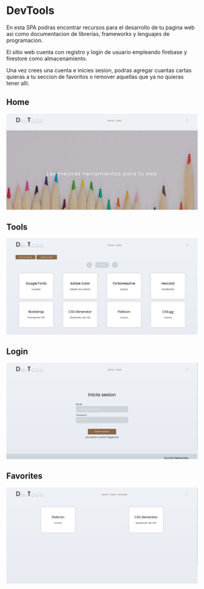 # DevTools

En esta SPA podras encontrar recursos para el desarrollo de tu pagina web asi como documentacion de librerias, frameworks y lenguajes de programacion.

El sitio web cuenta con registro y login de usuario empleando firebase y firestore como almacenamiento.

Una vez crees una cuenta e inicies sesion, podras agregar cuantas cartas quieras a tu seccion de favoritos o remover aquellas que ya no quieras tener alli.

## Home
!['home'](./home.png)

## Tools
!['tools'](./tools.png)

## Login
!['login'](./login.png)

## Favorites
!['favorites'](./favorites.png)